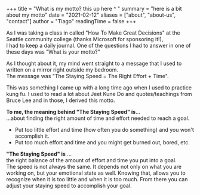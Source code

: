 +++
title = "What is my motto? this up here ^ "
summary = "here is a bit about my motto"
date = "2021-02-12"
aliases = ["about", "about-us", "contact"]
author = "Tiago"
readingTime = false 
+++

As I was taking a class in called "How To Make Great Decisions" at the Seattle community college (thanks Microsoft for sponsoring it!),  
I had to keep a daily journal. One of the questions I had to answer in one of these days was "What is your motto?"

As I thought about it, my mind went straight to a message that I used to written on a mirror right outside my bedroom.  
The message was "The Staying Speed = The Right Effort + Time".  

This was something I came up with a long time ago when I used to practice kung fu. I used to read a lot about Jeet Kune Do and quotes/teachings from Bruce Lee and in those, I derived this motto.  

**To me, the meaning behind "The Staying Speed" is**...  
...about finding the right amount of time and effort needed to reach a goal.  
- Put too little effort and time (how often you do something) and you won't accomplish it.  
- Put too much effort and time and you might get burned out, bored, etc.  

**"The Staying Speed" is** ...  
the right balance of the amount of effort and time you put into a goal.  
The speed is not always the same. It depends not only on what you are working on, but your emotional state as well. 
Knowing that, allows you to recognize when it is too little and when it is too much. From there you can adjust your staying speed to accomplish your goal.  
